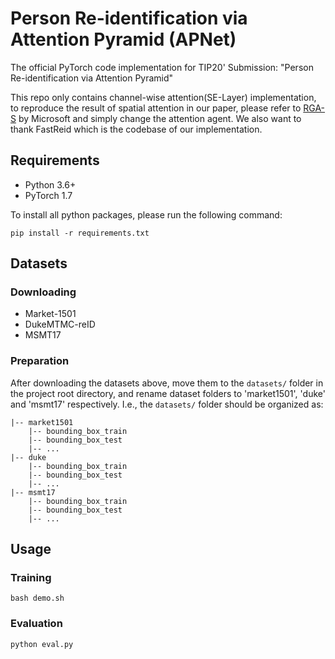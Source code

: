 # Person Re-identification via Attention Pyramid (APNet)
The official PyTorch code implementation for TIP20' Submission: "Person Re-identification via Attention Pyramid"

This repo only contains channel-wise attention(SE-Layer) implementation, to reproduce the result of spatial attention in our paper, please refer to [RGA-S](https://github.com/microsoft/Relation-Aware-Global-Attention-Networks) by Microsoft and simply change the attention agent. We also want to thank FastReid which is the codebase of our implementation.

## Requirements
- Python 3.6+
- PyTorch 1.7

To install all python packages, please run the following command:
```
pip install -r requirements.txt
```
## Datasets
### Downloading
- Market-1501
- DukeMTMC-reID 
- MSMT17
### Preparation
After downloading the datasets above, move them to the `datasets/` folder in the project root directory, and rename dataset folders to 'market1501', 'duke' and 'msmt17' respectively. I.e., the `datasets/` folder should be organized as:
```
|-- market1501
    |-- bounding_box_train
    |-- bounding_box_test
    |-- ...
|-- duke
    |-- bounding_box_train
    |-- bounding_box_test
    |-- ...
|-- msmt17
    |-- bounding_box_train
    |-- bounding_box_test
    |-- ...
```

## Usage
### Training
```
bash demo.sh
```
### Evaluation
```
python eval.py
```

